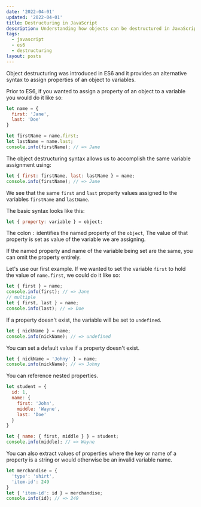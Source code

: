 ```yaml
---
date: '2022-04-01'
updated: '2022-04-01'
title: Destructuring in JavaScript
description: Understanding how objects can be destructured in JavaScript
tags:
  - javascript
  - es6
  - destructuring
layout: posts
---
```


Object destructuring was introduced in ES6 and it provides an alternative syntax to assign properties of an object to variables.

Prior to ES6, if you wanted to assign a property of an object to a variable you would do it like so:

```javascript
let name = {
  first: 'Jane',
  last: 'Doe'
}

let firstName = name.first;
let lastName = name.last;
console.info(firstName); // => Jane
```

The object destructuring syntax allows us to accomplish the same variable assignment using:
```javascript
let { first: firstName, last: lastName } = name;
console.info(firstName); // => Jane
```

We see that the same `first` and `last` property values assigned to the variables `firstName` and `lastName`.

The basic syntax looks like this:
```javascript
let { property: variable } = object;
```
The colon `:` identifies the named property of the `object`, The value of that property is set as value of the variable we are assigning.

If the named property and name of the variable being set are the same, you can omit the property entirely.

Let's use our first example. If we wanted to set the variable `first` to hold the value of `name.first`, we could do it like so:
```javascript
let { first } = name;
console.info(first); // => Jane
// multiple
let { first, last } = name;
console.info(last); // => Doe
```

If a property doesn't exist, the variable will be set to `undefined`.

```javascript
let { nickName } = name;
console.info(nickName); // => undefined
```
You can set a default value if a property doesn't exist.
```javascript
let { nickName = 'Johny' } = name;
console.info(nickName); // => Johny
```

You can reference nested properties.
```javascript
let student = {
  id: 1,
  name: {
    first: 'John',
    middle: 'Wayne',
    last: 'Doe'
  }
}

let { name: { first, middle } } = student;
console.info(middle); // => Wayne
```

You can also extract values of properties where the key or name of a property is a string or would otherwise be an invalid variable name.
```javascript
let merchandise = {
  'type': 'shirt',
  'item-id': 249
}
let { 'item-id': id } = merchandise;
console.info(id); // => 249
```
